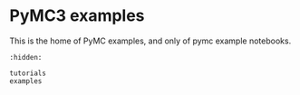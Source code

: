 # PyMC3 examples
This is the home of PyMC examples, and only of pymc example notebooks.

```{toctree}
:hidden:

tutorials
examples
```
